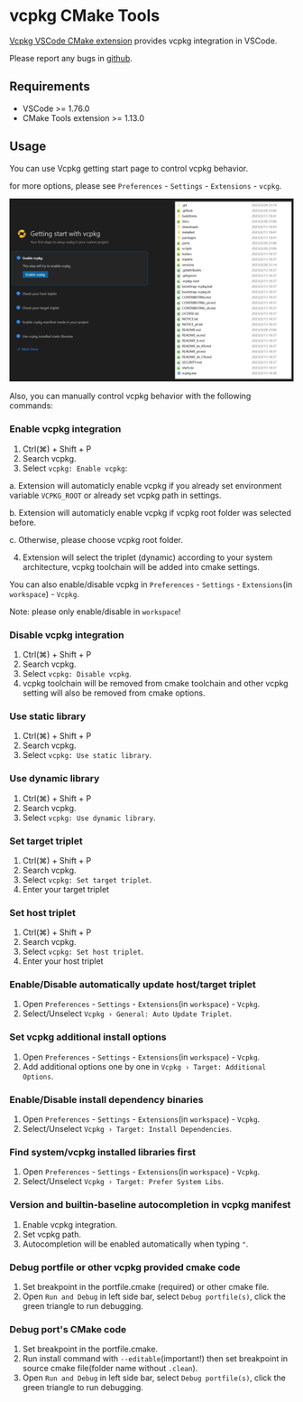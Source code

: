 # vcpkg CMake Tools

[Vcpkg VSCode CMake extension](https://marketplace.visualstudio.com/items?itemName=JackBoosY.vcpkg-cmake-tools) provides vcpkg integration in VSCode.

Please report any bugs in [github](https://github.com/JackBoosY/vcpkg-vscode-extension).

## Requirements

- VSCode >= 1.76.0
- CMake Tools extension >= 1.13.0

## Usage

You can use Vcpkg getting start page to control vcpkg behavior.

for more options, please see `Preferences` - `Settings` - `Extensions` - `vcpkg`.

![getting-start-page](./media/intro.png)

Also, you can manually control vcpkg behavior with the following commands:

### Enable vcpkg integration

1. Ctrl(⌘) + Shift + P
2. Search vcpkg.
3. Select `vcpkg: Enable vcpkg`:

  a. Extension will automaticly enable vcpkg if you already set environment variable `VCPKG_ROOT` or already set vcpkg path in settings.

  b. Extension will automaticly enable vcpkg if vcpkg root folder was selected before.

  c. Otherwise, please choose vcpkg root folder.

4. Extension will select the triplet (dynamic) according to your system architecture, vcpkg toolchain will be added into cmake settings.

You can also enable/disable vcpkg in `Preferences` - `Settings` - `Extensions`(in `workspace`) - `Vcpkg`.

Note: please only enable/disable in `workspace`!

### Disable vcpkg integration

1. Ctrl(⌘) + Shift + P
2. Search vcpkg.
3. Select `vcpkg: Disable vcpkg`.
4. vcpkg toolchain will be removed from cmake toolchain and other vcpkg setting will also be removed from cmake options.

### Use static library

1. Ctrl(⌘) + Shift + P
2. Search vcpkg.
3. Select `vcpkg: Use static library`.

### Use dynamic library

1. Ctrl(⌘) + Shift + P
2. Search vcpkg.
3. Select `vcpkg: Use dynamic library`.

### Set target triplet

1. Ctrl(⌘) + Shift + P
2. Search vcpkg.
3. Select `vcpkg: Set target triplet`.
4. Enter your target triplet

### Set host triplet

1. Ctrl(⌘) + Shift + P
2. Search vcpkg.
3. Select `vcpkg: Set host triplet`.
4. Enter your host triplet

### Enable/Disable automatically update host/target triplet

1. Open `Preferences` - `Settings` - `Extensions`(in `workspace`) - `Vcpkg`.
2. Select/Unselect `Vcpkg › General: Auto Update Triplet`.

### Set vcpkg additional install options

1. Open `Preferences` - `Settings` - `Extensions`(in `workspace`) - `Vcpkg`.
2. Add additional options one by one in `Vcpkg › Target: Additional Options`.

### Enable/Disable install dependency binaries

1. Open `Preferences` - `Settings` - `Extensions`(in `workspace`) - `Vcpkg`.
2. Select/Unselect `Vcpkg › Target: Install Dependencies`.

### Find system/vcpkg installed libraries first

1. Open `Preferences` - `Settings` - `Extensions`(in `workspace`) - `Vcpkg`.
2. Select/Unselect `Vcpkg › Target: Prefer System Libs`.

### Version and builtin-baseline autocompletion in vcpkg manifest

1. Enable vcpkg integration.
2. Set vcpkg path.
3. Autocompletion will be enabled automatically when typing `"`.

### Debug portfile or other vcpkg provided cmake code

1. Set breakpoint in the portfile.cmake (required) or other cmake file.
2. Open `Run and Debug` in left side bar, select `Debug portfile(s)`, click the green triangle to run debugging.

### Debug port's CMake code

1. Set breakpoint in the portfile.cmake.
2. Run install command with `--editable`(important!) then set breakpoint in source cmake file(folder name without `.clean`).
3. Open `Run and Debug` in left side bar, select `Debug portfile(s)`, click the green triangle to run debugging.